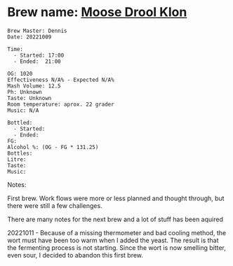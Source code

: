 # Brew name: [Moose Drool Klon](../brews/moose_drool_klon.md)
```
Brew Master: Dennis
Date: 20221009

Time:
  - Started: 17:00
  - Ended:  21:00

OG: 1020
Effectiveness N/A% - Expected N/A%
Mash Volume: 12.5
Ph: Unknown
Taste: Unknown
Room temperature: aprox. 22 grader
Music: N/A
```

```
Bottled: 
  - Started:
  - Ended: 
FG: 
Alcohol %: (OG - FG * 131.25)
Bottles: 
Litre:
Taste: 
Music:
```

Notes:

First brew. Work flows were more or less planned and thought through, but there were still a few challenges.

There are many notes for the next brew and a lot of stuff has been aquired

20221011 - Because of a missing thermometer and bad cooling method, the wort must have been too warm when I added the yeast. The result is that the fermenting process is not starting. Since the wort is now smelling bitter, even sour, I decided to abandon this first brew.
